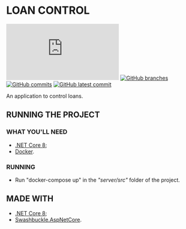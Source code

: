 # LOAN CONTROL
[![GitHub license](https://badgen.net/github/license/Naereen/Strapdown.js)](https://github.com/pedrooctaviocruvinel/loan-control/blob/main/LICENSE) [![GitHub branches](https://badgen.net/github/branches/pedrooctaviocruvinel/loan-control)](https://github.com/pedrooctaviocruvinel/loan-control) [![GitHub commits](https://badgen.net/github/commits/pedrooctaviocruvinel/loan-control)](https://GitHub.com/pedrooctaviocruvinel/loan-control/commit/) [![GitHub latest commit](https://badgen.net/github/last-commit/pedrooctaviocruvinel/loan-control)](https://GitHub.com/pedrooctaviocruvinel/loan-control/commit/)

An application to control loans.

## RUNNING THE PROJECT
### WHAT YOU'LL NEED
- [.NET Core 8](https://dotnet.microsoft.com/en-us/download);
- [Docker](https://www.docker.com/products/docker-desktop/).

### RUNNING
- Run "docker-compose up" in the *"server/src"* folder of the project.

## MADE WITH
- [.NET Core 8](https://dotnet.microsoft.com/en-us/download);
- [Swashbuckle.AspNetCore](https://github.com/domaindrivendev/Swashbuckle.AspNetCore).
